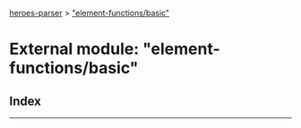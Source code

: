 [heroes-parser](../README.md) > ["element-functions/basic"](../modules/_element_functions_basic_.md)

# External module: "element-functions/basic"

## Index

---

